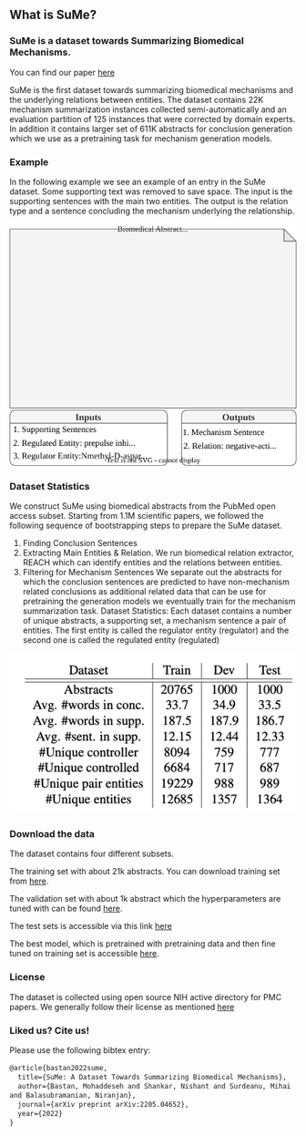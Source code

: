 ## What is SuMe?
### SuMe is a dataset towards Summarizing Biomedical Mechanisms.

 You can find our paper <a href='https://arxiv.org/abs/2205.04652'> here </a>

<!-- Mohaddeseh Bastan, Nishant Shankar, Mihai Surdeanu, Niranjan Balasubramanian.  -->

SuMe is the first dataset towards summarizing biomedical mechanisms and the underlying relations between entities. The dataset contains 22K mechanism summarization instances collected semi-automatically and an evaluation partition of 125 instances that were corrected by domain experts. In addition it contains larger set of 611K abstracts for conclusion generation which we use as a pretraining task for mechanism generation models.

### Example
In the following example we see an example of an entry in the SuMe dataset. Some supporting text was removed to save space. The input is the supporting sentences with the main two entities. The output is the relation type and a sentence concluding the mechanism underlying the relationship.


<img src="assets/img/dataexample_v3.drawio.svg" alt="Image of SuMe stats"/>

### Dataset Statistics

We construct SuMe using biomedical abstracts from the PubMed open access subset. Starting from 1.1M scientific papers, we followed the following sequence of bootstrapping steps to prepare the SuMe dataset. 
1. Finding Conclusion Sentences
2. Extracting Main Entities & Relation. We run biomedical relation extractor, REACH which can identify entities and the relations between entities.
3. Filtering for Mechanism Sentences
We separate out the abstracts for which the conclusion sentences are predicted to have non-mechanism related conclusions as additional related data that can be use for pretraining the generation models we eventually train for the mechanism summarization task. Dataset Statistics: Each dataset contains a number of unique abstracts, a supporting set, a mechanism sentence a pair of entities. The first entity is called the regulator entity (regulator) and the second one is called the regulated entity (regulated)

<img src="assets/img/stats.png" alt="Image of SuMe stats"/>


### Download the data
The dataset contains four different subsets. 

The training set with about 21k abstracts. You can download training set from <a href="https://drive.google.com/file/d/13tewsb9IZOKvbvGyo199hJzg-IPwRAoO/view?usp=sharing">here</a>.

The validation set with about 1k abstract which the hyperparameters are tuned with can be found <a href="https://drive.google.com/file/d/1RKvoQqpHrOoOnLgizr9YtTIsioCHTRRl/view?usp=sharing">here</a>. 

The test sets is accessible via this link <a href="https://drive.google.com/file/d/10BsGKcZ-PCAs079fVn8U1KScdH2wNm8_/view?usp=sharing"> here </a>

The best model, which is pretrained with pretraining data and then fine tuned on training set is accessible <a href="https://drive.google.com/drive/folders/1yKqB-2X35f3DByqwgt5CCipPt0liIQKO?usp=sharing">here</a>.

### License
The dataset is collected using open source NIH active directory for PMC papers. We generally follow their license as mentioned <a href='https://www.ncbi.nlm.nih.gov/pmc/tools/openftlist/'> here </a>


### Liked us? Cite us!

Please use the following bibtex entry:
```
@article{bastan2022sume,
  title={SuMe: A Dataset Towards Summarizing Biomedical Mechanisms},
  author={Bastan, Mohaddeseh and Shankar, Nishant and Surdeanu, Mihai and Balasubramanian, Niranjan},
  journal={arXiv preprint arXiv:2205.04652},
  year={2022}
}
```

